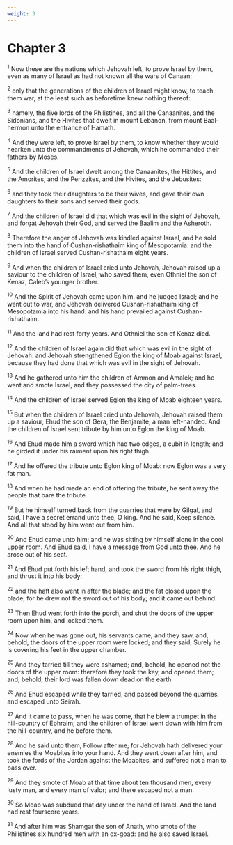 ```yaml
---
weight: 3
---
```


# Chapter 3

<sup>1</sup> Now these are the nations which Jehovah left, to prove Israel by them, even as many of Israel as had not known all the wars of Canaan; 

<sup>2</sup> only that the generations of the children of Israel might know, to teach them war, at the least such as beforetime knew nothing thereof: 

<sup>3</sup> namely, the five lords of the Philistines, and all the Canaanites, and the Sidonians, and the Hivites that dwelt in mount Lebanon, from mount Baal-hermon unto the entrance of Hamath. 

<sup>4</sup> And they were left, to prove Israel by them, to know whether they would hearken unto the commandments of Jehovah, which he commanded their fathers by Moses. 

<sup>5</sup> And the children of Israel dwelt among the Canaanites, the Hittites, and the Amorites, and the Perizzites, and the Hivites, and the Jebusites: 

<sup>6</sup> and they took their daughters to be their wives, and gave their own daughters to their sons and served their gods. 

<sup>7</sup> And the children of Israel did that which was evil in the sight of Jehovah, and forgat Jehovah their God, and served the Baalim and the Asheroth. 

<sup>8</sup> Therefore the anger of Jehovah was kindled against Israel, and he sold them into the hand of Cushan-rishathaim king of Mesopotamia: and the children of Israel served Cushan-rishathaim eight years. 

<sup>9</sup> And when the children of Israel cried unto Jehovah, Jehovah raised up a saviour to the children of Israel, who saved them, even Othniel the son of Kenaz, Caleb’s younger brother. 

<sup>10</sup> And the Spirit of Jehovah came upon him, and he judged Israel; and he went out to war, and Jehovah delivered Cushan-rishathaim king of Mesopotamia into his hand: and his hand prevailed against Cushan-rishathaim. 

<sup>11</sup> And the land had rest forty years. And Othniel the son of Kenaz died. 

<sup>12</sup> And the children of Israel again did that which was evil in the sight of Jehovah: and Jehovah strengthened Eglon the king of Moab against Israel, because they had done that which was evil in the sight of Jehovah. 

<sup>13</sup> And he gathered unto him the children of Ammon and Amalek; and he went and smote Israel, and they possessed the city of palm-trees. 

<sup>14</sup> And the children of Israel served Eglon the king of Moab eighteen years. 

<sup>15</sup> But when the children of Israel cried unto Jehovah, Jehovah raised them up a saviour, Ehud the son of Gera, the Benjamite, a man left-handed. And the children of Israel sent tribute by him unto Eglon the king of Moab. 

<sup>16</sup> And Ehud made him a sword which had two edges, a cubit in length; and he girded it under his raiment upon his right thigh. 

<sup>17</sup> And he offered the tribute unto Eglon king of Moab: now Eglon was a very fat man. 

<sup>18</sup> And when he had made an end of offering the tribute, he sent away the people that bare the tribute. 

<sup>19</sup> But he himself turned back from the quarries that were by Gilgal, and said, I have a secret errand unto thee, O king. And he said, Keep silence. And all that stood by him went out from him. 

<sup>20</sup> And Ehud came unto him; and he was sitting by himself alone in the cool upper room. And Ehud said, I have a message from God unto thee. And he arose out of his seat. 

<sup>21</sup> And Ehud put forth his left hand, and took the sword from his right thigh, and thrust it into his body: 

<sup>22</sup> and the haft also went in after the blade; and the fat closed upon the blade, for he drew not the sword out of his body; and it came out behind. 

<sup>23</sup> Then Ehud went forth into the porch, and shut the doors of the upper room upon him, and locked them. 

<sup>24</sup> Now when he was gone out, his servants came; and they saw, and, behold, the doors of the upper room were locked; and they said, Surely he is covering his feet in the upper chamber. 

<sup>25</sup> And they tarried till they were ashamed; and, behold, he opened not the doors of the upper room: therefore they took the key, and opened them; and, behold, their lord was fallen down dead on the earth. 

<sup>26</sup> And Ehud escaped while they tarried, and passed beyond the quarries, and escaped unto Seirah. 

<sup>27</sup> And it came to pass, when he was come, that he blew a trumpet in the hill-country of Ephraim; and the children of Israel went down with him from the hill-country, and he before them. 

<sup>28</sup> And he said unto them, Follow after me; for Jehovah hath delivered your enemies the Moabites into your hand. And they went down after him, and took the fords of the Jordan against the Moabites, and suffered not a man to pass over. 

<sup>29</sup> And they smote of Moab at that time about ten thousand men, every lusty man, and every man of valor; and there escaped not a man. 

<sup>30</sup> So Moab was subdued that day under the hand of Israel. And the land had rest fourscore years. 

<sup>31</sup> And after him was Shamgar the son of Anath, who smote of the Philistines six hundred men with an ox-goad: and he also saved Israel. 


